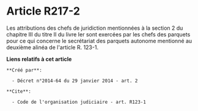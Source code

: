 # Article R217-2

Les attributions des chefs de juridiction mentionnées à la section 2 du chapitre III du titre II du livre Ier sont exercées
par les chefs des parquets pour ce qui concerne le secrétariat des parquets autonome mentionné au deuxième alinéa de
l'article R. 123-1.

**Liens relatifs à cet article**

	**Créé par**:

	  - Décret n°2014-64 du 29 janvier 2014 - art. 2

	**Cite**:

	  - Code de l'organisation judiciaire - art. R123-1
